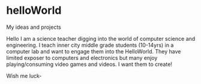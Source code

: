 # helloWorld
My ideas and projects

Hello I am a science teacher digging into the world of computer science and engineering.  I teach inner city middle grade students (10-14yrs) in a computer lab and want to engage them into the HelloWorld. They have limited exposer to computers and electronics but many enjoy playing/consuming video games and videos.  I want them to create!

Wish me luck-
